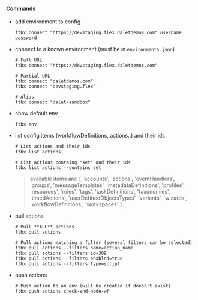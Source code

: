 #### Commands

* add environment to config
  ```shell
  ftbx connect "https://devstaging.flex.daletdemos.com" username password
  ```

* connect to a known environment (must be in `environments.json`)
  ```shell
  # Full URL
  ftbx connect "https://devstaging.flex.daletdemos.com"
  
  # Partial URL
  ftbx connect "daletdemos.com"
  ftbx connect "devstaging.flex"
  
  # Alias
  ftbx connect "dalet-sandbox"
  ```
* show default env
  ```shell
  ftbx env
  ```

* list config items (workflowDefinitions, actions..) and their ids
  ```shell
  # List actions and their ids
  ftbx list actions

  # List actions containg "set" and their ids
  ftbx list actions --contains set
  ```
  > available items are: [
    'accounts',
    'actions',
    'eventHandlers',
    'groups',
    'messageTemplates',
    'metadataDefinitions',
    'profiles',
    'resources',
    'roles',
    'tags',
    'taskDefinitions',
    'taxonomies',
    'timedActions',
    'userDefinedObjectsTypes',
    'variants',
    'wizards',
    'workflowDefinitions',
    'workspaces'
]

* pull actions
  ```shell
  # Pull **ALL** actions
  ftbx pull actions
  
  # Pull actions matching a filter (several filters can be selected)
  ftbx pull actions --filters name=action_name
  ftbx pull actions --filters id=309
  ftbx pull actions --filters enabled=true
  ftbx pull actions --filters type=script
  ```
  
* push actions
  ```shell
  # Push action to an env (will be created if doesn't exist)
  ftbx push actions check-end-node-wf 
  ```